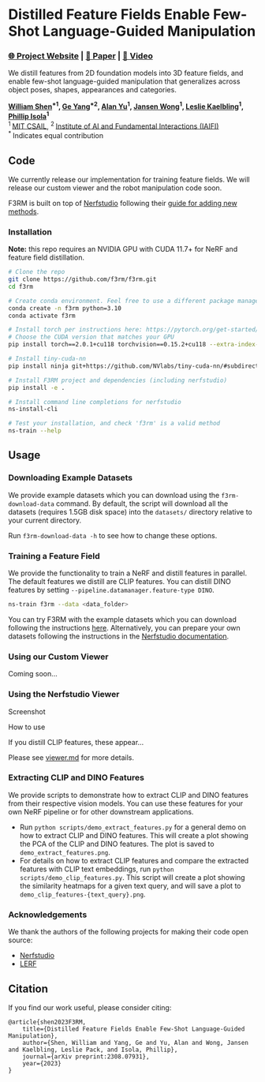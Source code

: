 # Distilled Feature Fields Enable Few-Shot Language-Guided Manipulation

### [🌐 Project Website](https://f3rm.github.io) | [📝 Paper](https://arxiv.org/abs/2308.07931) | [🎥 Video](https://www.youtube.com/watch?v=PA9rWWVWsc4)

We distill features from 2D foundation models into 3D feature fields, and enable few-shot language-guided manipulation
that generalizes across object poses, shapes, appearances and categories.

**[William Shen](https://shen.nz)<sup>\*1</sup>, [Ge Yang](https://www.episodeyang.com/)<sup>\*2</sup>,
[Alan Yu](https://www.linkedin.com/in/alan-yu1/)<sup>1</sup>,
[Jansen Wong](https://www.linkedin.com/in/jansenwong/)<sup>1</sup>,
[Leslie Kaelbling](https://people.csail.mit.edu/lpk/)<sup>1</sup>,
[Phillip Isola](https://people.csail.mit.edu/phillipi/)<sup>1</sup>**<br>
<sup>1 </sup>[MIT CSAIL](https://www.csail.mit.edu/),
<sup>2 </sup>[Institute of AI and Fundamental Interactions (IAIFI)](https://iaifi.org/)<br>
<sup>* </sup>Indicates equal contribution

## Code

We currently release our implementation for training feature fields. We will release our custom viewer and the robot
manipulation code soon.

F3RM is built on top of [Nerfstudio](https://github.com/nerfstudio-project/nerfstudio) following their
[guide for adding new methods](https://docs.nerf.studio/en/latest/developer_guides/new_methods.html).

### Installation

**Note:** this repo requires an NVIDIA GPU with CUDA 11.7+ for NeRF and feature field distillation.

```bash
# Clone the repo
git clone https://github.com/f3rm/f3rm.git
cd f3rm

# Create conda environment. Feel free to use a different package manager
conda create -n f3rm python=3.10
conda activate f3rm

# Install torch per instructions here: https://pytorch.org/get-started/locally/
# Choose the CUDA version that matches your GPU
pip install torch==2.0.1+cu118 torchvision==0.15.2+cu118 --extra-index-url https://download.pytorch.org/whl/cu118

# Install tiny-cuda-nn
pip install ninja git+https://github.com/NVlabs/tiny-cuda-nn/#subdirectory=bindings/torch

# Install F3RM project and dependencies (including nerfstudio)
pip install -e .

# Install command line completions for nerfstudio
ns-install-cli

# Test your installation, and check 'f3rm' is a valid method
ns-train --help
```

## Usage

### Downloading Example Datasets

We provide example datasets which you can download using the `f3rm-download-data` command. By default, the script will
download all the datasets (requires 1.5GB disk space) into the `datasets/` directory relative to your current directory.

Run `f3rm-download-data -h` to see how to change these options.

### Training a Feature Field

We provide the functionality to train a NeRF and distill features in parallel. The default features we distill are CLIP
features. You can distill DINO features by setting `--pipeline.datamanager.feature-type DINO`.

```bash
ns-train f3rm --data <data_folder>
```

You can try F3RM with the example datasets which you can download following the
instructions [here](#downloading-example-datasets). Alternatively, you can prepare your own datasets following the
instructions in the [Nerfstudio documentation](https://docs.nerf.studio/en/latest/quickstart/custom_dataset.html).

### Using our Custom Viewer

Coming soon...

### Using the Nerfstudio Viewer

Screenshot

How to use

If you distill CLIP features, these appear...

Please see [viewer.md](viewer.md) for more details.

### Extracting CLIP and DINO Features

We provide scripts to demonstrate how to extract CLIP and DINO features from their respective vision models. You can
use these features for your own NeRF pipeline or for other downstream applications.

- Run `python scripts/demo_extract_features.py` for a general demo on how to extract CLIP and DINO features.
  This will create a plot showing the PCA of the CLIP and DINO features. The plot is saved
  to `demo_extract_features.png`.
- For details on how to extract CLIP features and compare the extracted features with CLIP text embeddings, run
  `python scripts/demo_clip_features.py`. This script will create a plot showing the similarity heatmaps for a given
  text query, and will save a plot to `demo_clip_features-{text_query}.png`.

### Acknowledgements
We thank the authors of the following projects for making their code open source:

- [Nerfstudio](https://github.com/nerfstudio-project/nerfstudio)
- [LERF](https://github.com/kerrj/lerf)


## Citation

If you find our work useful, please consider citing:

```
@article{shen2023F3RM,
    title={Distilled Feature Fields Enable Few-Shot Language-Guided Manipulation},
    author={Shen, William and Yang, Ge and Yu, Alan and Wong, Jansen and Kaelbling, Leslie Pack, and Isola, Phillip},
    journal={arXiv preprint:2308.07931},
    year={2023}
}
```
